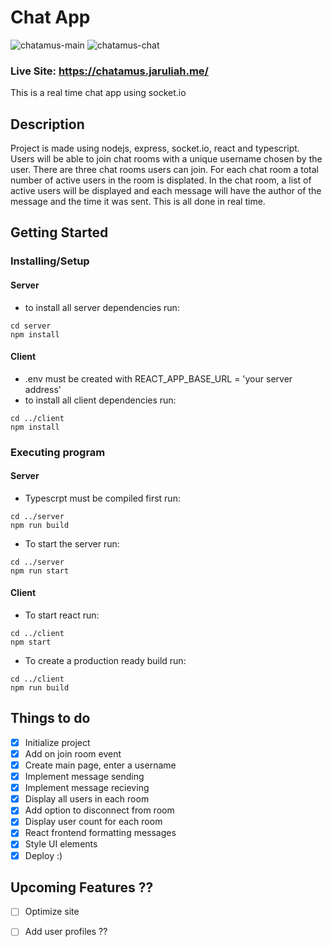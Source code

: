 # Chat App
![chatamus-main](https://user-images.githubusercontent.com/71105258/141927009-2b1fed0d-539b-4e52-8979-ea04938ec432.png)
![chatamus-chat](https://user-images.githubusercontent.com/71105258/141927018-a73cb1e7-ae2b-4900-b4ac-d025f45a842e.png)

### Live Site: https://chatamus.jaruliah.me/

This is a real time chat app using socket.io

## Description

Project is made using nodejs, express, socket.io, react and typescript. Users will be able to join chat rooms with a unique username chosen by the user. There are three chat rooms users can join. For each chat room a total number of active users in the room is displated. In the chat room, a list of active users will be displayed and each message will have the author of the message and the time it was sent. This is all done in real time.

## Getting Started

### Installing/Setup
#### Server 
* to install all server dependencies run:
```
cd server
npm install
```
#### Client
* .env must be created with REACT_APP_BASE_URL = 'your server address'
* to install all client dependencies run:
```
cd ../client
npm install
```


### Executing program
#### Server

* Typescrpt must be compiled first run:
```
cd ../server
npm run build
```

* To start the server run:

```
cd ../server
npm run start
```

#### Client
* To start react run:

```
cd ../client
npm start
```

* To create a production ready build run:
```
cd ../client
npm run build
```

## Things to do

- [x] Initialize project
- [x] Add on join room event
- [x] Create main page, enter a username
- [x] Implement message sending
- [x] Implement message recieving
- [x] Display all users in each room
- [x] Add option to disconnect from room
- [x] Display user count for each room
- [x] React frontend formatting messages
- [x] Style UI elements
- [x] Deploy :)

## Upcoming Features ??
- [ ] Optimize site
- [ ] Add user profiles
??




